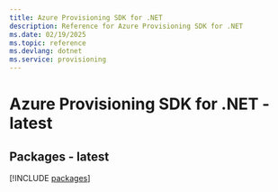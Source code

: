 ```yaml
---
title: Azure Provisioning SDK for .NET
description: Reference for Azure Provisioning SDK for .NET
ms.date: 02/19/2025
ms.topic: reference
ms.devlang: dotnet
ms.service: provisioning
---
```

# Azure Provisioning SDK for .NET - latest
## Packages - latest
[!INCLUDE [packages](provisioning-index.md)]